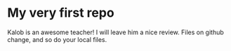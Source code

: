 # My very first repo

Kalob is an awesome teacher! I will leave him a nice review.
Files on github change, and so do your local files.
